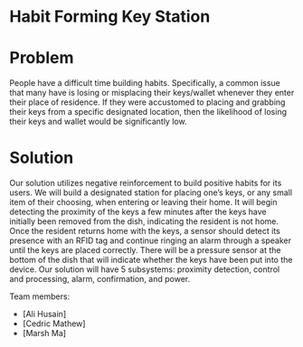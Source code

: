 # Habit Forming Key Station

# Problem

People have a difficult time building habits. Specifically, a common issue that many have is losing or misplacing their keys/wallet whenever they enter their place of residence. If they were accustomed to placing and grabbing their keys from a specific designated location, then the likelihood of losing their keys and wallet would be significantly low.

# Solution

Our solution utilizes negative reinforcement to build positive habits for its users. We will build a designated station for placing one’s keys, or any small item of their choosing, when entering or leaving their home. It will begin detecting the proximity of the keys a few minutes after the keys have initially been removed from the dish, indicating the resident is not home. Once the resident returns home with the keys, a sensor should detect its presence with an RFID tag and continue ringing an alarm through a speaker until the keys are placed correctly. There will be a pressure sensor at the bottom of the dish that will indicate whether the keys have been put into the device. Our solution will have 5 subsystems: proximity detection, control and processing, alarm, confirmation, and power. 


Team members:

- [Ali Husain]
- [Cedric Mathew]
- [Marsh Ma]


